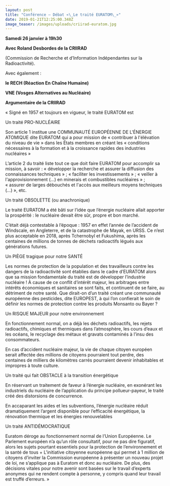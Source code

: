 ```yaml
---
layout: post
title: "Conférence – Débat «\_Le traité EURATOM\_»"
date: 2019-01-21T12:25:00.348Z
image_teaser: /images/uploads/criirad-euratom.jpg
---
```

**Samedi 26 janvier à 19h30**

**Avec Roland Desbordes de la CRIIRAD**

(Commission de Recherche et d’Information Indépendantes sur la Radioactivité).

Avec également :

**le RECH (Réaction En Chaîne Humaine)**

**VNE (Vosges Alternatives au Nucléaire)**

**Argumentaire de la CRIIRAD**

« Signé en 1957 et toujours en vigueur, le traité EURATOM est 

Un traité PRO-NUCLÉAIRE

Son article 1 institue une COMMUNAUTÉ EUROPÉENNE DE L'ÉNERGIE ATOMIQUE dite EURATOM qui a pour mission de « contribuer à l'élévation du niveau de vie » dans les États membres en créant les « conditions nécessaires à la formation et à la croissance rapides des industries nucléaires »

L’article 2 du traité liste tout ce que doit faire EURATOM pour accomplir sa mission, à savoir : « développer la recherche et assurer la diffusion des connaissances techniques » ; « faciliter les investissements » ; « veiller à l'approvisionnement (…) en minerais et combustibles nucléaires » ; « assurer de larges débouchés et l'accès aux meilleurs moyens techniques (…) », etc.  

Un traité OBSOLETTE (ou anachronique)

Le traité EURATOM a été bâti sur l’idée que l’énergie nucléaire allait apporter la prospérité : le nucléaire devait être sûr, propre et bon marché.

C’était déjà contestable à l’époque : 1957 en effet l’année de l’accident de Windscale, en Angleterre, et de la catastrophe de Mayak, en URSS. Ce n’est plus acceptable en 2018, après Tchernobyl et Fukushima, après les centaines de millions de tonnes de déchets radioactifs légués aux générations futures.  

Un PIÈGE tragique pour notre SANTÉ 

Les normes de protection de la population et des travailleurs contre les dangers de la radioactivité sont établies dans le cadre d’EURATOM alors que sa mission fondamentale du traité est de développer l’industrie nucléaire ! À cause de ce conflit d’intérêt majeur, les arbitrages entre intérêts économiques et sanitaires se sont faits, et continuent de se faire, au détriment de notre santé. Que dirait-on d’un traité créant une communauté européenne des pesticides, dite EUROPEST, à qui l’on confierait le soin de définir les normes de protection contre les produits Monsanto ou Bayer ?

Un RISQUE MAJEUR pour notre environnement

En fonctionnement normal, on a déjà les déchets radioactifs, les rejets radioactifs, chimiques et thermiques dans l’atmosphère, les cours d’eaux et les océans, le recyclage des métaux et gravats contaminés à l’insu des consommateurs.

En cas d’accident nucléaire majeur, la vie de chaque citoyen européen serait affectée des millions de citoyens pourraient tout perdre, des centaines de milliers de kilomètres carrés pourraient devenir inhabitables et impropres à toute culture. 

Un traité qui fait OBSTACLE à la transition énergétique  

En réservant un traitement de faveur à l’énergie nucléaire, en exonérant les industriels du nucléaire de l’application du principe pollueur-payeur, le traité créé des distorsions de concurrence. 

En accaparant les aides et les subventions, l’énergie nucléaire réduit dramatiquement l’argent disponible pour l’efficacité énergétique, la rénovation thermique et les énergies renouvelables

Un traité ANTIDÉMOCRATIQUE

Euratom déroge au fonctionnement normal de l’Union Européenne. Le Parlement européen n’a qu’un rôle consultatif, pour ne pas dire figuratif, alors les sujets pourtant essentiels pour la protection de l’environnement et la santé de tous + L'initiative citoyenne européenne qui permet à 1 million de citoyens d’inviter la Commission européenne à présenter un nouveau projet de loi, ne s’applique pas à Euratom et donc au nucléaire. De plus, des décisions vitales pour notre avenir sont basées sur le travail d’experts anonymes qui ne rendent compte à personne, y compris quand leur travail est truffé d’erreurs. »
